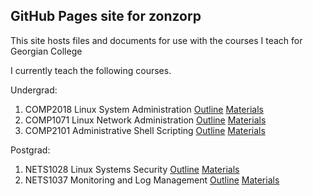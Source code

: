 ## GitHub Pages site for zonzorp

This site hosts files and documents for use with the courses I teach for Georgian College

I currently teach the following courses.

Undergrad:
1. COMP2018 Linux System Administration [Outline](http://georgiancollege.ca/course-outlines/COMP/2018/fall/2017/) [Materials](https://zonzorp.github.io/COMP2018/)
1. COMP1071 Linux Network Administration [Outline](http://georgiancollege.ca/course-outlines/COMP/1071/fall/2017/) [Materials](https://zonzorp.github.io/COMP1071/)
1. COMP2101 Administrative Shell Scripting [Outline](http://georgiancollege.ca/course-outlines/COMP/2101/fall/2017/) [Materials](https://zonzorp.github.io/COMP2101/)

Postgrad:
1. NETS1028 Linux Systems Security [Outline](http://georgiancollege.ca/course-outlines/NETS/1028/fall/2017/) [Materials](https://zonzorp.github.io/NETS1028/)
1. NETS1037 Monitoring and Log Management [Outline](http://georgiancollege.ca/course-outlines/NETS/1037/fall/2017/) [Materials](https://zonzorp.github.io/NETS1037/)
